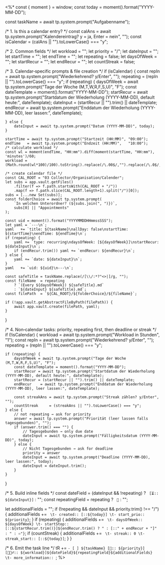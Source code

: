 <%*
const { moment } = window;
const today = moment().format("YYYY-MM-DD");

const taskName = await tp.system.prompt("Aufgabenname");

/* 1. Is this a calendar entry? */
const calAns     = await tp.system.prompt("Kalendereintrag? y = ja, Enter = nein", "");
const isCalendar = (calAns || "").toLowerCase() === "y";

/* 2. Common fields */
let workload    = "";
let priority    = "/";
let dateInput   = "";
let startTime   = "";
let endTime     = "";
let repeating   = false;
let daysOfWeek  = "";
let startRecur  = "";
let endRecur    = "";
let countStreak = false;

/* 3. Calendar‐specific prompts & file creation */
if (isCalendar) {
    const repIn = await tp.system.prompt("Wiederkehrend? y/Enter", "");
    repeating  = (repIn || "").toLowerCase() === "y";
    if (repeating) {
		daysOfWeek = await tp.system.prompt("Tage der Woche (M,T,W,R,F,S,U)", "F");
		const dateTemplate = moment().format("YYYY-MM-DD");
		startRecur = await tp.system.prompt("Startdatum der Wiederholung (YYYY-MM-DD), default heute:", dateTemplate);
		dateInput = (startRecur || "").trim() || dateTemplate;
		endRecur    = await tp.system.prompt("Enddatum der Wiederholung (YYYY-MM-DD), leer lassen:", dateTemplate);
		
    } else {
	    dateInput = await tp.system.prompt("Datum (YYYY-MM-DD)", today);
    }

    startTime = await tp.system.prompt("Startzeit (HH:MM)", "09:00");
    endTime   = await tp.system.prompt("Endzeit (HH:MM)",   "10:00");
    /* calculate workload */
    const wl = moment(endTime, "HH:mm").diff(moment(startTime, "HH:mm"), 'minutes')/60;
    workload = (Math.round(wl*100)/100).toString().replace(/\.00$/,"").replace(/\.0$/,"");

    /* create calendar file */
    const CAL_ROOT = "03 Collector/Organisation/Calender";
    let subs = app.vault.getFiles()
        .filter(f => f.path.startsWith(CAL_ROOT + "/"))
        .map(f => f.path.slice(CAL_ROOT.length+1).split("/")[0]);
    subs = [...new Set(subs)];
    const folderChoice = await tp.system.prompt(
        `In welchen Unterordner? (${subs.join(", ")})`,
        subs[0] || "Appointments"
    );
    
    const uid = moment().format("YYYYMMDDHHmmssSSS");
    let yaml = `---\n`;
    yaml   += `title: ${taskName}\nallDay: false\nstartTime: ${startTime}\nendTime: ${endTime}\n`;
    if (repeating) {
        yaml += `type: recurring\ndaysOfWeek: [${daysOfWeek}]\nstartRecur: ${dateInput}\n`;
        if (endRecur.trim()) yaml += `endRecur: ${endRecur}\n`;
    } else {
        yaml += `date: ${dateInput}\n`;
    }
    yaml   += `uid: ${uid}\n---\n`;

    const safeTitle = taskName.replace(/[\\/:*?"<>|]/g, "");
    const fileName  = repeating
        ? `(Every ${daysOfWeek}) ${safeTitle}.md`
        : `${dateInput} ${safeTitle}.md`;
    const filePath  = `${CAL_ROOT}/${folderChoice}/${fileName}`;

    if (!app.vault.getAbstractFileByPath(filePath)) {
        await app.vault.create(filePath, yaml);
    }
}

/* 4. Non‐calendar tasks: priority, repeating first, then deadline or streak */
if (!isCalendar) {
	workload = await tp.system.prompt("Workload in Stunden", "1");
	const repIn = await tp.system.prompt("Wiederkehrend? y/Enter", "");
	repeating  = (repIn || "").toLowerCase() === "y";

	if (repeating) {
		daysOfWeek = await tp.system.prompt("Tage der Woche (M,T,W,R,F,S,U)", "F");
		const dateTemplate = moment().format("YYYY-MM-DD");
		startRecur = await tp.system.prompt("Startdatum der Wiederholung (YYYY-MM-DD), default heute:", dateTemplate);
		startRecur = (startRecur || "").trim() || dateTemplate;
		endRecur    = await tp.system.prompt("Enddatum der Wiederholung (YYYY-MM-DD), leer lassen:", dateTemplate);

		const streakAns = await tp.system.prompt("Streak zählen? y/Enter", "");
		countStreak     = (streakAns || "").toLowerCase() === "y";
	} else {
		// not repeating → ask for priority 
		answer = await tp.system.prompt("Priorität (leer lassen falls tagesgebunden)", "");
		if (answer.trim() === "") {
			// Tagesgebunden → only due date
			dateInput = await tp.system.prompt("Fälligkeitsdatum (YYYY-MM-DD)", today);
		} else {
			// Nicht Tagesgebunden → ask for deadline
			priority = answer
			dateInput = await tp.system.prompt("Deadline (YYYY-MM-DD), leer lassen:", today);
			dateInput = dateInput.trim();
		}
	}
}

/* 5. Build inline fields */
const dateField      = (dateInput && !repeating) ? ` [⏳:: ${dateInput}]` : "";
const repeatingField = repeating ? ` 🔁` : "";

let additionalFields = "";
if (!repeating && dateInput && priority.trim() !== "/") {
    additionalFields += `
\t- created:: [::${today}]
\t- start_prio:: ${priority}`;
}
if (repeating) {
    additionalFields += `
\t- daysOfWeek:: ${daysOfWeek}
\t- startStop:: [::${startRecur.trim()}]${endRecur.trim() ? " : [::" + endRecur + "]" : " : ♾️"}`;
    if (countStreak) {
        additionalFields += `
\t- streak:: 0
\t- streak_start:: [::${today}]`;
    }
}

/* 6. Emit the task line */
tR += `- [ ] ${taskName} [🎯:: ${priority}] [🏋🏼‍♂️:: ${workload}]${dateField}${repeatingField}${additionalFields}
\t- more_information:: `;
%>
